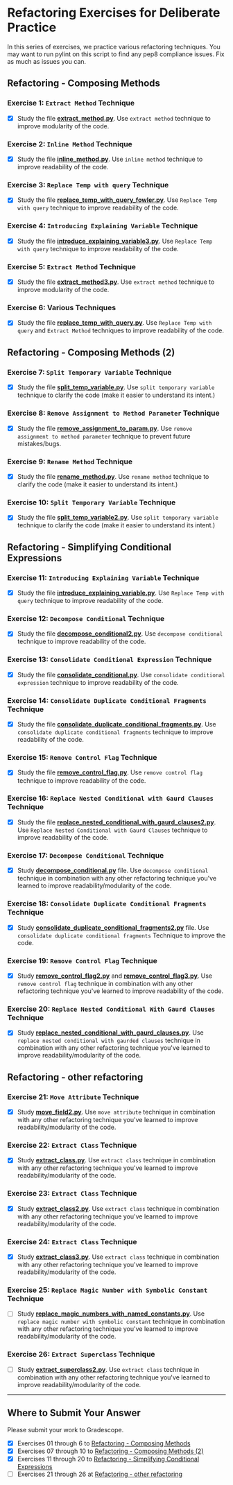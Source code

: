 # Refactoring Exercises for Deliberate Practice

In this series of exercises, we practice various refactoring techniques. You may want to run pylint on this script to find any pep8 compliance issues. Fix as much as issues you can.

## Refactoring - Composing Methods

### Exercise 1: `Extract Method` Technique

- [X] Study the file [**extract_method.py**](Refactoring_Composing_Methods/extract_method.py). Use `extract method` technique to improve modularity of the code.

### Exercise 2: `Inline Method` Technique

- [X] Study the file [**inline_method.py**](Refactoring_Composing_Methods/inline_method.py). Use `inline method` technique to improve readability of the code.

### Exercise 3: `Replace Temp with query` Technique

- [X] Study the file [**replace_temp_with_query_fowler.py**](Refactoring_Composing_Methods/replace_temp_with_query_fowler.py). Use `Replace Temp with query` technique to improve readability of the code.

### Exercise 4: `Introducing Explaining Variable` Technique

- [X] Study the file [**introduce_explaining_variable3.py**](Refactoring_Composing_Methods/introduce_explaining_variable3.py). Use `Replace Temp with query` technique to improve readability of the code.

### Exercise 5: `Extract Method` Technique

- [X] Study the file [**extract_method3.py**](Refactoring_Composing_Methods/extract_method3.py). Use `extract method` technique to improve modularity of the code.

### Exercise 6: Various Techniques

- [X] Study the file [**replace_temp_with_query.py**](Refactoring_Composing_Methods/replace_temp_with_query.py). Use `Replace Temp with query` and `Extract Method` techniques to improve readability of the code.

## Refactoring - Composing Methods (2)

### Exercise 7: `Split Temporary Variable` Technique

- [X] Study the file [**split_temp_variable.py**](Refactoring_Composing_Methods_(2)/split_temp_variable.py). Use `split temporary variable` technique to clarify the code (make it easier to understand its intent.)

### Exercise 8: `Remove Assignment to Method Parameter` Technique

- [X] Study the file [**remove_assignment_to_param.py**](Refactoring_Composing_Methods_(2)/remove_assignment_to_param.py). Use `remove assignment to method parameter` technique to prevent future mistakes/bugs.

### Exercise 9: `Rename Method` Technique

- [X] Study the file [**rename_method.py**](Refactoring_Composing_Methods_(2)/rename_method.py). Use `rename method` technique to clarify the code (make it easier to understand its intent.)

### Exercise 10: `Split Temporary Variable` Technique

- [X] Study the file [**split_temp_variable2.py**](Refactoring_Composing_Methods_(2)/split_temp_variable2.py). Use `split temporary variable` technique to clarify the code (make it easier to understand its intent.)

## Refactoring - Simplifying Conditional Expressions

### Exercise 11: `Introducing Explaining Variable` Technique

- [X] Study the file [**introduce_explaining_variable.py**](Refactoring_Simplifying_Conditional_Expressions/introduce_explaining_variable.py). Use `Replace Temp with query` technique to improve readability of the code.

### Exercise 12: `Decompose Conditional` Technique

- [X] Study the file [**decompose_conditional2.py**](Refactoring_Simplifying_Conditional_Expressions/decompose_conditional2.py). Use `decompose conditional` technique to improve readability of the code.

### Exercise  13: `Consolidate Conditional Expression` Technique

- [X] Study the file [**consolidate_conditional.py**](Refactoring_Simplifying_Conditional_Expressions/consolidate_conditional.py). Use `consolidate conditional expression` technique to improve readability of the code.

### Exercise  14: `Consolidate Duplicate Conditional Fragments` Technique

- [X] Study the file [**consolidate_duplicate_conditional_fragments.py**](Refactoring_Simplifying_Conditional_Expressions/consolidate_duplicate_conditional_fragments.py). Use `consolidate duplicate conditional fragments` technique to improve readability of the code.

### Exercise  15: `Remove Control Flag` Technique

- [X] Study the file [**remove_control_flag.py**](Refactoring_Simplifying_Conditional_Expressions/remove_control_flag.py). Use `remove control flag` technique to improve readability of the code.

### Exercise  16: `Replace Nested Conditional with Gaurd Clauses` Technique

- [X] Study the file [**replace_nested_conditional_with_gaurd_clauses2.py**](Refactoring_Simplifying_Conditional_Expressions/replace_nested_conditional_with_gaurd_clauses2.py). Use `Replace Nested Conditional with Gaurd Clauses` technique to improve readability of the code.

### Exercise  17: `Decompose Conditional` Technique

- [X] Study [**decompose_conditional.py**](Refactoring_Simplifying_Conditional_Expressions/decompose_conditional.py) file. Use `decompose conditional` technique in combination with any other refactoring technique you've learned to improve readability/modularity of the code.

### Exercise  18: `Consolidate Duplicate Conditional Fragments` Technique

- [X] Study [**consolidate_duplicate_conditional_fragments2.py**](Refactoring_Simplifying_Conditional_Expressions/consolidate_duplicate_conditional_fragments2.py) file. Use `consolidate duplicate conditional fragments` Technique to improve the code.

### Exercise 19: `Remove Control Flag` Technique

- [X] Study [**remove_control_flag2.py**](Refactoring_Simplifying_Conditional_Expressions/remove_control_flag2.py) and [**remove_control_flag3.py**](Refactoring_Simplifying_Conditional_Expressions/remove_control_flag3.py). Use `remove control flag` technique in combination with any other refactoring technique you've learned to improve readability of the code.

### Exercise 20: `Replace Nested Conditional With Gaurd Clauses` Technique

- [X] Study [**replace_nested_conditional_with_gaurd_clauses.py**](Refactoring_Simplifying_Conditional_Expressions/replace_nested_conditional_with_gaurd_clauses.py). Use `replace nested conditional with gaurded clauses` technique in combination with any other refactoring technique you've learned to improve readability/modularity of the code.

## Refactoring - other refactoring

### Exercise 21: `Move Attribute` Technique

- [X] Study [**move_field2.py**](Refactoring_Other_Refactoring/move_field2.py). Use `move attribute` technique in combination with any other refactoring technique you've learned to improve readability/modularity of the code.

### Exercise 22: `Extract Class` Technique

- [X] Study [**extract_class.py**](Refactoring_Other_Refactoring/extract_class.py). Use `extract class` technique in combination with any other refactoring technique you've learned to improve readability/modularity of the code.

### Exercise 23: `Extract Class` Technique

- [X] Study [**extract_class2.py**](Refactoring_Other_Refactoring/extract_class2.py). Use `extract class` technique in combination with any other refactoring technique you've learned to improve readability/modularity of the code.

### Exercise 24: `Extract Class` Technique

- [X] Study [**extract_class3.py**](Refactoring_Other_Refactoring/extract_class3.py). Use `extract class` technique in combination with any other refactoring technique you've learned to improve readability/modularity of the code.

### Exercise 25: `Replace Magic Number with Symbolic Constant` Technique

- [ ] Study [**replace_magic_numbers_with_named_constants.py**](Refactoring_Other_Refactoring/replace_magic_numbers_with_named_constants.py). Use `replace magic number with symbolic constant` technique in combination with any other refactoring technique you've learned to improve readability/modularity of the code.

### Exercise 26: `Extract Superclass` Technique

- [ ] Study [**extract_superclass2.py**](Refactoring_Other_Refactoring/extract_superclass2.py). Use `extract class` technique in combination with any other refactoring technique you've learned to improve readability/modularity of the code.

---

## Where to Submit Your Answer

Please submit your work to Gradescope.

- [X] Exercises 01 through 6 to [Refactoring - Composing Methods](https://www.gradescope.com/courses/206382/assignments/992928)
- [X] Exercises 07 through 10 to [Refactoring - Composing Methods (2)](https://www.gradescope.com/courses/206382/assignments/1007195)
- [X] Exercises 11 through 20 to [Refactoring - Simplifying Conditional Expressions](https://www.gradescope.com/courses/206382/assignments/1013900)
- [ ] Exercises 21 through 26 at [Refactoring - other refactoring](https://www.gradescope.com/courses/206382/assignments/1025910)
